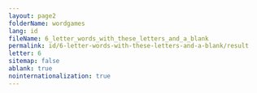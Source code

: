 ```yaml
---
layout: page2
folderName: wordgames
lang: id
fileName: 6_letter_words_with_these_letters_and_a_blank
permalink: id/6-letter-words-with-these-letters-and-a-blank/result
letter: 6
sitemap: false
ablank: true
nointernationalization: true
---
```

